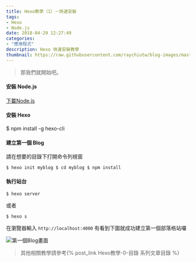 ```yaml
---
title: Hexo教學（1）－快速安裝
tags: 
- Hexo
- Node.js
date: 2018-04-29 12:27:49
categories: 
- "應用程式"
description: Hexo 快速安裝教學
thumbnail: https://raw.githubusercontent.com/raychiutw/blog-images/master/HEXO.jpg
---
```

> 那我們就開始吧。

#### 安裝 Node.js

[下載Node.js](https://nodejs.org/en/)

#### 安裝 Hexo

$ npm install -g hexo-cli

#### 建立第一個 Blog

請在想要的目錄下打開命令列視窗

``
$ hexo init myblog
$ cd myblog
$ npm install
``

#### 執行站台

``
$ hexo server
``

或者

```
$ hexo s
```

在瀏覽器輸入 ```http://localhost:4000``` 有看到下圖就成功建立第一個部落格站囉

![第一個Blog畫面](first-look.png "第一個畫面")

>其他相關教學請參考{% post_link Hexo教學-0-目錄 系列文章目錄 %}